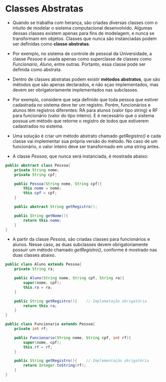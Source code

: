 # Classes Abstratas

- Quando se trabalha com herança, são criadas diversas classes com o intuito de modelar o sistema computacional desenvolvido. Algumas dessas classes existem apenas para fins de modelagem, e nunca se transformam em objetos. Classes que nunca são instanciadas podem ser definidas como **classe abstratas**.

- Por exemplo, no sistema de controle de pessoal da Universidade, a classe *Pessoa* é usada apenas como superclasse de classes como *Funcionario*, *Aluno*, entre outras. Portanto, essa classe pode ser definida como abstrata.

- Dentro de classes abstratas podem existir **métodos abstratos**, que são métodos que são apenas declarados, e não sçao implementados, mas devem ser obrigatoriamente implementados nas subclasses.

- Por exemplo, considere que seja definido que toda pessoa que estiver cadastrada no sistema deve ter um registro. Porém, funcionários e alunos têm registros diferentes: RA para alunos (valor tipo string) e RF para funcionário (valor do tipo inteiro). E é necessário que o sistema possua um método que retorne o registro de todos que estiverem cadastrados no sistema.

- Uma solução é criar um método abstrato chamado *getRegistro()* e cada classe vai implementar sua própria versão do método. No caso de um funcionário, o valor inteiro deve ser transformado em uma string antes.

- A classe *Pessoa*, que nunca será instanciada, é mostrada abaixo:

```java
public abstract class Pessoa{
	private String nome;
	private String cpf;

	public Pessoa(String nome, String cpf){
		this.nome = nome;
		this.cpf = cpf;
	}

	public abstract String getRegistro();

	public String getNome(){
		return this.nome;
	}
}
```

- A partir da classe *Pessoa*, são criadas classes para funcionários e alunos. Nesse caso, as duas subclasses devem obrigatoriamente possuir um método chamado *getRegistro()*, conforme é mostrado nas duas classes abaixo.

```java
public class Aluno extends Pessoa{
	private String ra;

	public Aluno(String nome, String cpf, String ra){
		super(nome, cpf);
		this.ra = ra;
	}

	public String getRegistro(){ 	// Implemetação obrigatória
		return this.ra;
	}
}
```

```java
public class Funcionario extends Pessoa{
	private int rf;

	public Funcionario(String nome, String cpf, int rf){
		super(nome, cpf);
		this.rf = rf;
	}

	public String getRegistro(){	// Implementação obrigatória
		return Integer.toString(rf);
	}
}
```
